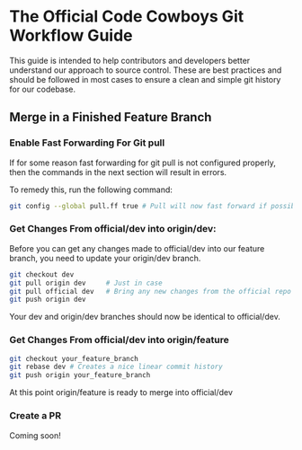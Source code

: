 # The Official Code Cowboys Git Workflow Guide
This guide is intended to help contributors and developers better understand our approach to source control. These are best practices and should be followed in most cases to ensure a clean and simple git history for our codebase.
## Merge in a Finished Feature Branch
### Enable Fast Forwarding For Git pull
If for some reason fast forwarding for git pull is not configured properly, then the commands in the next section will result in errors.

To remedy this, run the following command:
```bash
git config --global pull.ff true # Pull will now fast forward if possible, and if not, it will create a merge commit.
```
### Get Changes From official/dev into origin/dev:
Before you can get any changes made to official/dev into our feature branch, you need to update your origin/dev branch.
```bash
git checkout dev
git pull origin dev     # Just in case
git pull official dev   # Bring any new changes from the official repo into your local branch
git push origin dev
```
Your dev and origin/dev branches should now be identical to official/dev.
### Get Changes From official/dev into origin/feature
```bash
git checkout your_feature_branch
git rebase dev # Creates a nice linear commit history
git push origin your_feature_branch
```
At this point origin/feature is ready to merge into official/dev
### Create a PR
Coming soon!